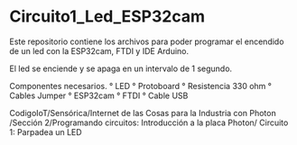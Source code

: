 # Circuito1_Led_ESP32cam
Este repositorio contiene los archivos para poder programar el encendido de un led con la ESP32cam, FTDI y IDE Arduino.

El led se enciende y se apaga en un intervalo de 1 segundo.

Componentes necesarios.
	° LED 
	° Protoboard
	° Resistencia 330 ohm
	° Cables Jumper
	° ESP32cam 
	° FTDI
	° Cable USB

CodigoIoT/Sensórica/Internet de las Cosas para la Industria con Photon
/Sección 2/Programando circuitos: Introducción a la placa Photon/
Circuito 1: Parpadea un LED
